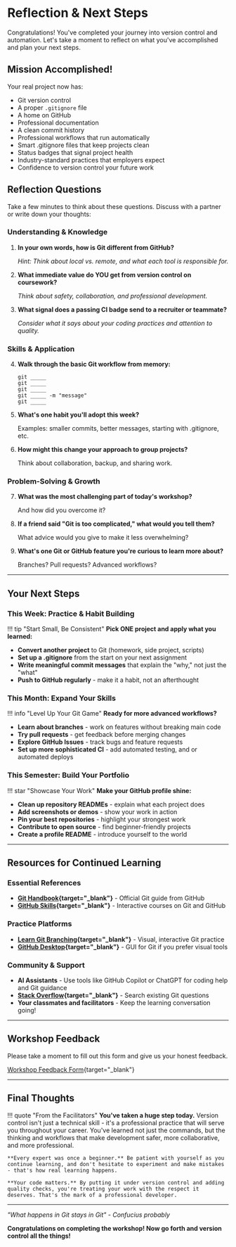 # Reflection & Next Steps

Congratulations! You've completed your journey into version control and automation. Let's take a moment to reflect on what you've accomplished and plan your next steps.

## Mission Accomplished!

Your real project now has:
- Git version control
- A proper `.gitignore` file
- A home on GitHub
- Professional documentation
- A clean commit history
- Professional workflows that run automatically
- Smart .gitignore files that keep projects clean
- Status badges that signal project health
- Industry-standard practices that employers expect
- Confidence to version control your future work

## Reflection Questions

Take a few minutes to think about these questions. Discuss with a partner or write down your thoughts:

### Understanding & Knowledge

1. **In your own words, how is Git different from GitHub?**
   
   *Hint: Think about local vs. remote, and what each tool is responsible for.*

2. **What immediate value do YOU get from version control on coursework?**
   
   *Think about safety, collaboration, and professional development.*

3. **What signal does a passing CI badge send to a recruiter or teammate?**
   
   *Consider what it says about your coding practices and attention to quality.*

### Skills & Application

4. **Walk through the basic Git workflow from memory:**
   
   ```
   git _____
   git _____
   git _____
   git _____ -m "message"
   git _____
   ```

5. **What's one habit you'll adopt this week?**
   
   Examples: smaller commits, better messages, starting with .gitignore, etc.

6. **How might this change your approach to group projects?**
   
   Think about collaboration, backup, and sharing work.

### Problem-Solving & Growth

7. **What was the most challenging part of today's workshop?**
   
   And how did you overcome it?

8. **If a friend said "Git is too complicated," what would you tell them?**
   
   What advice would you give to make it less overwhelming?

9. **What's one Git or GitHub feature you're curious to learn more about?**
   
   Branches? Pull requests? Advanced workflows?

---

## Your Next Steps

### This Week: Practice & Habit Building

!!! tip "Start Small, Be Consistent"
    **Pick ONE project and apply what you learned:**

- **Convert another project** to Git (homework, side project, scripts)
- **Set up a .gitignore** from the start on your next assignment
- **Write meaningful commit messages** that explain the "why," not just the "what"
- **Push to GitHub regularly** - make it a habit, not an afterthought

### This Month: Expand Your Skills

!!! info "Level Up Your Git Game"
    **Ready for more advanced workflows?**

- **Learn about branches** - work on features without breaking main code
- **Try pull requests** - get feedback before merging changes
- **Explore GitHub Issues** - track bugs and feature requests
- **Set up more sophisticated CI** - add automated testing, and or automated deploys

### This Semester: Build Your Portfolio

!!! star "Showcase Your Work"
    **Make your GitHub profile shine:**

- **Clean up repository READMEs** - explain what each project does
- **Add screenshots or demos** - show your work in action
- **Pin your best repositories** - highlight your strongest work
- **Contribute to open source** - find beginner-friendly projects
- **Create a profile README** - introduce yourself to the world

---

## Resources for Continued Learning

### Essential References
- **[Git Handbook](https://guides.github.com/introduction/git-handbook/){target="_blank"}** - Official Git guide from GitHub
- **[GitHub Skills](https://skills.github.com/){target="_blank"}** - Interactive courses on Git and GitHub

### Practice Platforms
- **[Learn Git Branching](https://learngitbranching.js.org/){target="_blank"}** - Visual, interactive Git practice
- **[GitHub Desktop](https://desktop.github.com/){target="_blank"}** - GUI for Git if you prefer visual tools

### Community & Support
- **AI Assistants** - Use tools like GitHub Copilot or ChatGPT for coding help and Git guidance
- **[Stack Overflow](https://stackoverflow.com/questions/tagged/git){target="_blank"}** - Search existing Git questions
- **Your classmates and facilitators** - Keep the learning conversation going!

---

## Workshop Feedback

Please take a moment to fill out this form and give us your honest feedback.

[Workshop Feedback Form](https://forms.gle/27spjmDzTruk34o48){target="_blank"}

---

## Final Thoughts

!!! quote "From the Facilitators"
    **You've taken a huge step today.** Version control isn't just a technical skill - it's a professional practice that will serve you throughout your career. You've learned not just the commands, but the thinking and workflows that make development safer, more collaborative, and more professional.

    **Every expert was once a beginner.** Be patient with yourself as you continue learning, and don't hesitate to experiment and make mistakes - that's how real learning happens.

    **Your code matters.** By putting it under version control and adding quality checks, you're treating your work with the respect it deserves. That's the mark of a professional developer.

---

*"What happens in Git stays in Git" - Confucius probably*

**Congratulations on completing the workshop! Now go forth and version control all the things!**
